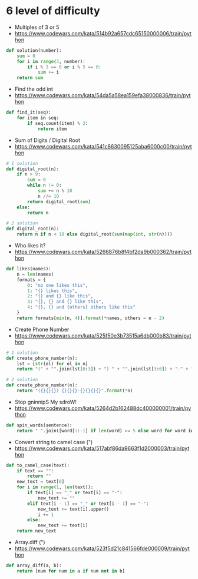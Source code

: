 # 6 level of difficulty


* Multiples of 3 or 5
* https://www.codewars.com/kata/514b92a657cdc65150000006/train/python

```python
def solution(number):
    sum = 0 
    for i in range(3, number):
        if i % 3 == 0 or i % 5 == 0:
            sum += i
    return sum
```


* Find the odd int
* https://www.codewars.com/kata/54da5a58ea159efa38000836/train/python

```python
def find_it(seq):
    for item in seq:
        if seq.count(item) % 2:
            return item
```


* Sum of Digits / Digital Root
* https://www.codewars.com/kata/541c8630095125aba6000c00/train/python

```python
# 1 solution
def digital_root(n):
    if n > 9:
        sum = 0
        while n != 0:
            sum += n % 10
            n //= 10
        return digital_root(sum)
    else:
        return n

# 2 solution
def digital_root(n):
    return n if n < 10 else digital_root(sum(map(int, str(n))))
```


* Who likes it?
* https://www.codewars.com/kata/5266876b8f4bf2da9b000362/train/python

```python
def likes(names):
    n = len(names)
    formats = {
        0: "no one likes this",
        1: "{} likes this",
        2: "{} and {} like this",
        3: "{}, {} and {} like this",
        4: "{}, {} and {others} others like this"
    }
    return formats[min(n, 4)].format(*names, others = n - 2)
```


* Create Phone Number
* https://www.codewars.com/kata/525f50e3b73515a6db000b83/train/python

```python
# 1 solution
def create_phone_number(n):
    lst = [str(el) for el in n]
    return "(" + "".join(lst[0:3]) + ") " + "".join(lst[3:6]) + "-" + "".join(lst[6:10])

# 2 solution
def create_phone_number(n):
    return "({}{}{}) {}{}{}-{}{}{}{}".format(*n)
```


* Stop gninnipS My sdroW!
* https://www.codewars.com/kata/5264d2b162488dc400000001/train/python

```python
def spin_words(sentence):
    return " ".join([word[::-1] if len(word) >= 5 else word for word in sentence.split()])
```


* Convert string to camel case (")
* https://www.codewars.com/kata/517abf86da9663f1d2000003/train/python

```python
def to_camel_case(text):
    if text == "":
        return ""
    new_text = text[0]
    for i in range(1, len(text)):
        if text[i] == "_" or text[i] == "-":
            new_text += ""
        elif text[i - 1] == "_" or text[i - 1] == "-":
            new_text += text[i].upper()
            i += 1
        else:
            new_text += text[i]
    return new_text
```


* Array.diff (")
* https://www.codewars.com/kata/523f5d21c841566fde000009/train/python

```python
def array_diff(a, b):
    return [num for num in a if num not in b]
```
